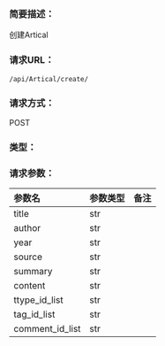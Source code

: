 ### **简要描述：**

创建Artical

### **请求URL：**

`/api/Artical/create/`

### **请求方式：**

POST

### **类型：**


### **请求参数：**

|参数名|参数类型|备注|
|:--|:--|:--|
|title|str||
|author|str||
|year|str||
|source|str||
|summary|str||
|content|str||
|ttype_id_list|str||
|tag_id_list|str||
|comment_id_list|str||
